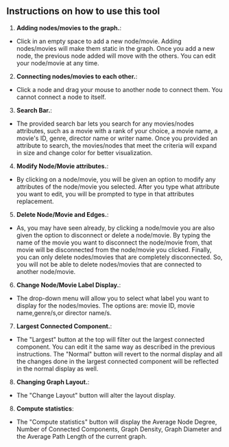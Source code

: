## Instructions on how to use this tool

1. **Adding nodes/movies to the graph.**:

* Click in an empty space to add a new node/movie. Adding nodes/movies will make them static in the graph. Once you add a new node, the previous node added will move with the others. You can edit your node/movie at any time.
  
2. **Connecting nodes/movies to each other.**:
 
* Click a node and drag your mouse to another node to connect them. You cannot connect a node to itself.

3. **Search Bar.**:

* The provided search bar lets you search for any movies/nodes attributes, such as a movie with a rank of your choice, a movie name, a movie's ID, genre, director name or writer name.
Once you provided an attribute to search, the movies/nodes that meet the criteria will expand in size and change color for better visualization.

4. **Modify Node/Movie attributes.**:

* By clicking on a node/movie, you will be given an option to modify any attributes of the node/movie you selected. After you type what attribute you want to edit, you will be prompted to type in that attributes replacement.

5. **Delete Node/Movie and Edges.**:

* As, you may have seen already, by clicking a node/movie you are also given the option to disconnect or delete a node/movie. By typing the name of the movie you want to disconnect the
node/movie from, that movie will be disconnected from the node/movie you clicked.
Finally, you can only delete nodes/movies that are completely disconnected. So, you will not be able to delete nodes/movies that are connected to another node/movie.

6. **Change Node/Movie Label Display.**:

* The drop-down menu will allow you to select what label you want to display for the nodes/movies. The options are:
movie ID, movie name,genre/s,or director name/s.

7. **Largest Connected Component.**:

* The "Largest" button at the top will filter out the largest connected component. You can edit it the same way as described in the previous instructions.
The "Normal" button will revert to the normal display and all the changes done in the largest connected component will be reflected in the normal display as well.

8. **Changing Graph Layout.**:

* The "Change Layout" button will alter the layout display.

8. **Compute statistics**:

* The "Compute statistics" button will display the Average Node Degree, Number of Connected Components, Graph Density, Graph Diameter and the Average Path Length of the current graph.





   
    
